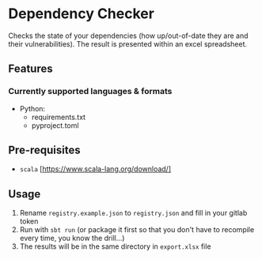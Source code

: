 # Dependency Checker

Checks the state of your dependencies (how up/out-of-date they are and their vulnerabilities).
The result is presented within an excel spreadsheet.

## Features

### Currently supported languages & formats

- Python:
  - requirements.txt
  - pyproject.toml

## Pre-requisites

- `scala` [https://www.scala-lang.org/download/]

## Usage

1. Rename `registry.example.json` to `registry.json` and fill in your gitlab token
2. Run with `sbt run` (or package it first so that you don't have to recompile every time, you know the drill...)
3. The results will be in the same directory in `export.xlsx` file
